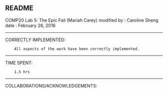 README
---------------------------------------------------------------------
COMP20 Lab 5: The Epic Fail (Mariah Carey)
        modified by : Caroline Sheng
        date        : February 26, 2016

---------------------------------------------------------------------
CORRECTLY IMPLEMENTED:            

        All aspects of the work have been correctly implemented.

---------------------------------------------------------------------
TIME SPENT:

        1.5 hrs

---------------------------------------------------------------------
COLLABORATIONS/ACKNOWLEDGEMENTS:
        
        